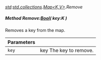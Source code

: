 _[std](../../modules/std/std-module.md):[std.collections](../../modules/std/std-collections.md).[Map<K,V>](../../modules/std/std-collections-map.md).Remove_
##### Method Remove:[Bool](../../modules/wonkey/wonkey-types-bool.md)( key:K )
Removes a key from the map.

| Parameters |    |
|:-----------|:---|
| `key` | key The key to remove. |
